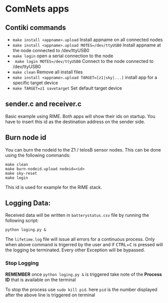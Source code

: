 ComNets apps
============

Contiki commands
----------------

- `make install <appname>.upload` Install appname on all connected nodes
- `make install <appname>.upload MOTES=/dev/ttyUSB0` Install appname at the
  node connected to /dev/ttyUSB0
- `make login` open a serial connection to the node
- ` make login MOTES=/dev/ttyUSB0` Connect to the node connected to
  /dev/ttyUSB0
- `make clean` Remove all install files
- `make install <appname>.upload TARGET=[z1|sky|...]` install app for a
  specific target device
- `make TARGET=z1 savetarget` Set default target device


sender.c and receiver.c
-----------------------

Basic example using RIME. Both apps will show their ids on startup. You have to
insert this id as the destination address on the sender side.


Burn node id
------------

You can burn the nodeid to the Z1 / telosB sensor nodes. This can be done using
the following commands:

    make clean
    make burn-nodeid.upload nodeid=<id>
    make sky-reset
    make login

This id is used for example for the RIME stack.


## Logging Data:
Received data will be written in `batterystatus.csv` file by running the following script:

	python loging.py &

The `lifetime.log` file will issue all errors for a continuous process. Only when above command is
trigerred by the user and if <kbd>CTRL</kbd>+<kbd>C</kbd> is pressed will the logging be terminated. Every other
Exception will be bypassed.

### Stop Logging
 
__REMEMBER__ once `python loging.py &` is triggered take note of the __Process ID__ that is available on the terminal

To stop the process use `sudo kill pid`. here `pid` is the number displayed after the above line is triggered on terminal